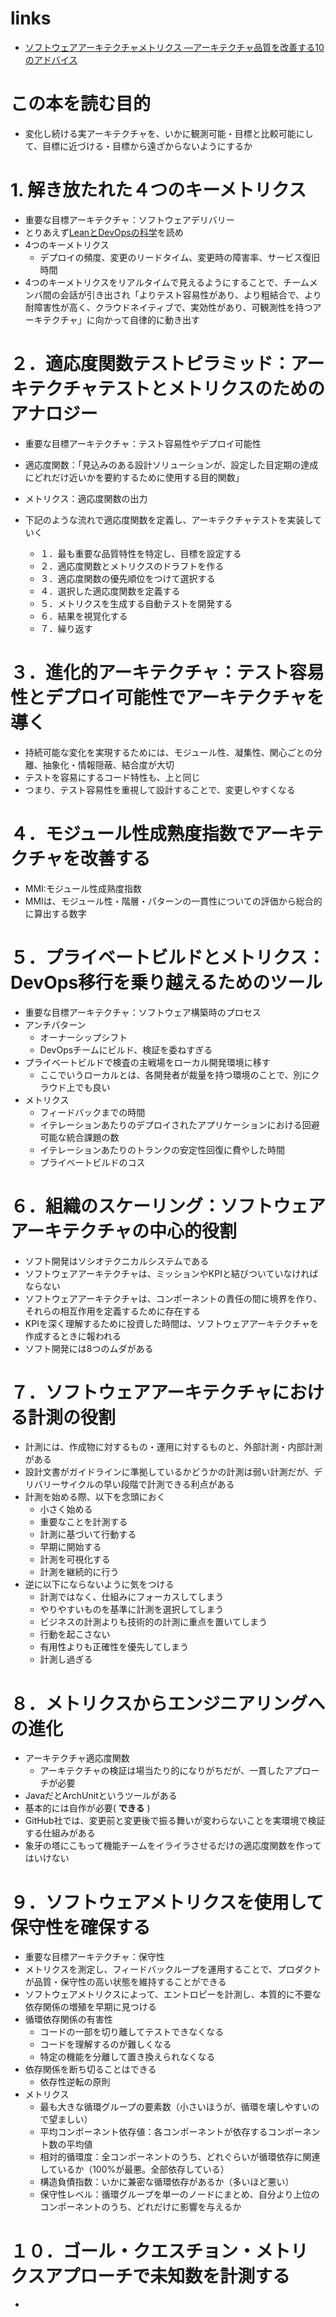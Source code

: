 # links

- [ソフトウェアアーキテクチャメトリクス ―アーキテクチャ品質を改善する10のアドバイス](https://www.oreilly.co.jp/books/9784814400607/)

# この本を読む目的

- 変化し続ける実アーキテクチャを、いかに観測可能・目標と比較可能にして、目標に近づける・目標から遠ざからないようにするか

# 1. 解き放たれた４つのキーメトリクス

- 重要な目標アーキテクチャ：ソフトウェアデリバリー
- とりあえず[LeanとDevOpsの科学](https://book.impress.co.jp/books/1118101029)を読め
- 4つのキーメトリクス
  - デプロイの頻度、変更のリードタイム、変更時の障害率、サービス復旧時間
- 4つのキーメトリクスをリアルタイムで見えるようにすることで、チームメンバ間の会話が引き出され「よりテスト容易性があり、より粗結合で、より耐障害性が高く、クラウドネイティブで、実効性があり、可観測性を持つアーキテクチャ」に向かって自律的に動き出す

# ２．適応度関数テストピラミッド：アーキテクチャテストとメトリクスのためのアナロジー

- 重要な目標アーキテクチャ：テスト容易性やデプロイ可能性

- 適応度関数：「見込みのある設計ソリューションが、設定した目定期の達成にどれだけ近いかを要約するために使用する目的関数」
- メトリクス：適応度関数の出力

- 下記のような流れで適応度関数を定義し、アーキテクチャテストを実装していく
  - １．最も重要な品質特性を特定し、目標を設定する
  - ２．適応度関数とメトリクスのドラフトを作る
  - ３．適応度関数の優先順位をつけて選択する
  - ４．選択した適応度関数を定義する
  - ５．メトリクスを生成する自動テストを開発する
  - ６．結果を視覚化する
  - ７．繰り返す

# ３．進化的アーキテクチャ：テスト容易性とデプロイ可能性でアーキテクチャを導く

- 持続可能な変化を実現するためには、モジュール性、凝集性、関心ごとの分離、抽象化・情報隠蔽、結合度が大切
- テストを容易にするコード特性も、上と同じ
- つまり、テスト容易性を重視して設計することで、変更しやすくなる

# ４．モジュール性成熟度指数でアーキテクチャを改善する

- MMI:モジュール性成熟度指数
- MMIは、モジュール性・階層・パターンの一貫性についての評価から総合的に算出する数字

# ５．プライベートビルドとメトリクス：DevOps移行を乗り越えるためのツール

- 重要な目標アーキテクチャ：ソフトウェア構築時のプロセス
- アンチパターン
  - オーナーシップシフト
  - DevOpsチームにビルド、検証を委ねすぎる
- プライベートビルドで検査の主戦場をローカル開発環境に移す
  - ここでいうローカルとは、各開発者が裁量を持つ環境のことで、別にクラウド上でも良い
- メトリクス
  - フィードバックまでの時間
  - イテレーションあたりのデプロイされたアプリケーションにおける回避可能な統合課題の数
  - イテレーションあたりのトランクの安定性回復に費やした時間
  - プライベートビルドのコス

# ６．組織のスケーリング：ソフトウェアアーキテクチャの中心的役割

- ソフト開発はソシオテクニカルシステムである
- ソフトウェアアーキテクチャは、ミッションやKPIと結びついていなければならない
- ソフトウェアアーキテクチャは、コンポーネントの責任の間に境界を作り、それらの相互作用を定義するために存在する
- KPIを深く理解するために投資した時間は、ソフトウェアアーキテクチャを作成するときに報われる
- ソフト開発には8つのムダがある

# ７．ソフトウェアアーキテクチャにおける計測の役割

- 計測には、作成物に対するもの・運用に対するものと、外部計測・内部計測がある
- 設計文書がガイドラインに準拠しているかどうかの計測は弱い計測だが、デリバリーサイクルの早い段階で計測できる利点がある
- 計測を始める際、以下を念頭におく
  - 小さく始める
  - 重要なことを計測する
  - 計測に基づいて行動する
  - 早期に開始する
  - 計測を可視化する
  - 計測を継続的に行う
- 逆に以下にならないように気をつける
  - 計測ではなく、仕組みにフォーカスしてしまう
  - やりやすいものを基準に計測を選択してしまう
  - ビジネスの計測よりも技術的の計測に重点を置いてしまう
  - 行動を起こさない
  - 有用性よりも正確性を優先してしまう
  - 計測し過ぎる

# ８．メトリクスからエンジニアリングへの進化

- アーキテクチャ適応度関数
  - アーキテクチャの検証は場当たり的になりがちだが、一貫したアプローチが必要
- JavaだとArchUnitというツールがある
- 基本的には自作が必要( **できる** )
- GitHub社では、変更前と変更後で振る舞いが変わらないことを実環境で検証する仕組みがある
- 象牙の塔にこもって機能チームをイライラさせるだけの適応度関数を作ってはいけない

# ９．ソフトウェアメトリクスを使用して保守性を確保する

- 重要な目標アーキテクチャ：保守性
- メトリクスを測定し、フィードバックループを運用することで、プロダクトが品質・保守性の高い状態を維持することができる
- ソフトウェアメトリクスによって、エントロピーを計測し、本質的に不要な依存関係の増殖を早期に見つける
- 循環依存関係の有害性
  - コードの一部を切り離してテストできなくなる
  - コードを理解するのが難しくなる
  - 特定の機能を分離して置き換えられなくなる
- 依存関係を断ち切ることはできる
  - 依存性逆転の原則
- メトリクス
  - 最も大きな循環グループの要素数（小さいほうが、循環を壊しやすいので望ましい）
  - 平均コンポーネント依存値：各コンポーネントが依存するコンポーネント数の平均値
  - 相対的循環度：全コンポーネントのうち、どれぐらいが循環依存に関連しているか（100%が最悪。全部依存している）
  - 構造負債指数：いかに兼密な循環依存があるか（多いほど悪い）
  - 保守性レベル：循環グループを単一のノードにまとめ、自分より上位のコンポーネントのうち、どれだけに影響を与えるか

# １０．ゴール・クエスチョン・メトリクスアプローチで未知数を計測する

- 

